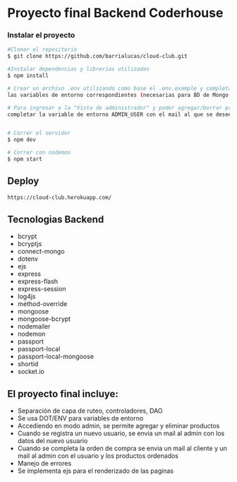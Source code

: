 ﻿# Proyecto final Backend Coderhouse


### Instalar el proyecto
```bash
#Clonar el repositorio
$ git clone https://github.com/barrialucas/cloud-club.git

#Instalar dependencias y librerias utilizadas
$ npm install

# Crear un archivo .env utilizando como base el .env.example y completar 
las variables de entorno correspondientes (necesarias para BD de Mongo, Nodemailer)

# Para ingresar a la "Vista de administrador" y poder agregar/borrar productos, 
completar la variable de entorno ADMIN_USER con el mail al que se desee otorgar acceso.


# Correr el servidor
$ npm dev

# Correr con nodemon
$ npm start
```

## Deploy
```bash
https://cloud-club.herokuapp.com/
```

## Tecnologias Backend

- bcrypt
- bcryptjs
- connect-mongo
- dotenv
- ejs
- express
- express-flash
- express-session
- log4js
- method-override
- mongoose
- mongoose-bcrypt
- nodemailer
- nodemon
- passport
- passport-local
- passport-local-mongoose
- shortid
- socket.io



## El proyecto final incluye:

- Separación de capa de ruteo, controladores, DAO
- Se usa DOT/ENV para variables de entorno
- Accediendo en modo admin, se permite agregar y eliminar productos
- Cuando se registra un nuevo usuario, se envia un mail al admin con los datos del nuevo usuario
- Cuando se completa la orden de compra se envia un mail al cliente y un mail al admin con el usuario y los productos ordenados
- Manejo de errores
- Se implementa ejs para el renderizado de las paginas
